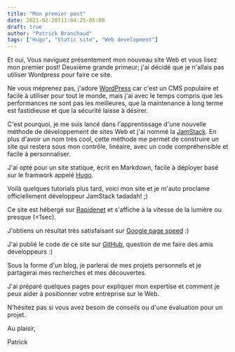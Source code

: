 ```yaml
---
title: "Mon premier post"
date: 2021-02-28T11:04:25-05:00
draft: true
author: "Patrick Branchaud"
tags: ["Hugo", "Static site", "Web development"]
---
```


Et oui, Vous naviguez présentement mon nouveau site Web et vous lisez mon premier post! Deuxième grande primeur; j'ai décidé que je n'allais pas utiliser Wordpress pour faire ce site.

Ne vous méprenez pas, j'adore [WordPress](https://wordpress.org/) car c'est un CMS populaire et facile à utiliser pour tout le monde, mais j'ai avec le temps compris que les performances ne sont pas les meilleures, que la maintenance à long terme est fastidieuse et que la sécurité laisse à désirer.

C'est pourquoi, je me suis lancé dans l'apprentissage d'une nouvelle méthode de développement de sites Web et j'ai nommé la [JamStack](https://jamstack.org/). En plus d'avoir un nom très cool, cette méthode me permet de construire un site qui restera sous mon contrôle, linéaire, avec un code compréhensible et facile à personnaliser.

J'ai opté pour un site statique, écrit en Markdown, facile à déployer basé sur le framwork appelé [Hugo](https://gohugo.io/").

Voilà quelques tutorials plus tard, voici mon site et je m'auto proclame officiellement développeur JamStack tadadah! ;)

Ce site est hébergé sur [Rapidenet](https://www.rapidenet.ca/) et s'affiche à la vitesse de la lumière ou presque (<1sec).

J'obtiens un résultat très satisfaisant sur [Google page speed](https://developers.google.com/speed/pagespeed/insights/?hl=fr&url=pbranchaud.com) :)  

J'ai publié le code de ce site sur [GitHub](https://github.com/patbranchaud/), question de me faire des amis développeurs :)

Sous la forme d'un blog, je parlerai de mes projets personnels et je partagerai mes recherches et mes découvertes.

J'ai préparé quelques pages pour expliquer mon expertise et comment je peux aider à positionner votre entreprise sur le Web.

N'hésitez pas si vous avez besoin de conseils ou d'une évaluation pour un projet.

Au plaisir,

Patrick
